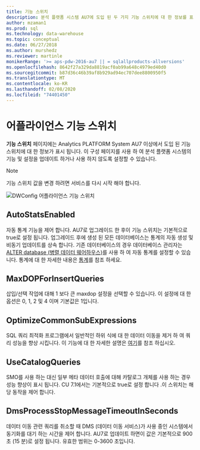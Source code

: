 ```yaml
---
title: 기능 스위치
description: 분석 플랫폼 시스템 AU7에 도입 된 두 가지 기능 스위치에 대 한 정보를 표시 합니다.
author: mzaman1
ms.prod: sql
ms.technology: data-warehouse
ms.topic: conceptual
ms.date: 06/27/2018
ms.author: murshedz
ms.reviewer: martinle
monikerRange: '>= aps-pdw-2016-au7 || = sqlallproducts-allversions'
ms.openlocfilehash: 8642f27a329da8819acf0ab99a648c4979ed40d0
ms.sourcegitcommit: b87d36c46b39af8b929ad94ec707dee8800950f5
ms.translationtype: MT
ms.contentlocale: ko-KR
ms.lasthandoff: 02/08/2020
ms.locfileid: "74401450"
---
```

# <a name="appliance-feature-switches"></a>어플라이언스 기능 스위치

**기능 스위치** 페이지에는 Analytics PLATFORM System AU7 이상에서 도입 된 기능 스위치에 대 한 정보가 표시 됩니다. 이 구성 페이지를 사용 하 여 분석 플랫폼 시스템의 기능 및 설정을 업데이트 하거나 사용 하지 않도록 설정할 수 있습니다.

> [!NOTE]
> 기능 스위치 값을 변경 하려면 서비스를 다시 시작 해야 합니다.

![DWConfig 어플라이언스 기능 스위치](media/feature-switch/SQL_Server_PDW_DWConfig_feature_switch.png "DWConfig 어플라이언스 기능 스위치")

## <a name="autostatsenabled"></a>AutoStatsEnabled

자동 통계 기능을 제어 합니다. AU7로 업그레이드 한 후이 기능 스위치는 기본적으로 true로 설정 됩니다. 업그레이드 후에 생성 된 모든 데이터베이스는 통계의 자동 생성 및 비동기 업데이트를 상속 합니다. 기존 데이터베이스의 경우 데이터베이스 관리자는 [ALTER database (병렬 데이터 웨어하우스)](../t-sql/statements/alter-database-transact-sql.md?tabs=sqlpdw)를 사용 하 여 자동 통계를 설정할 수 있습니다. 통계에 대 한 자세한 내용은 [통계](../relational-databases/statistics/statistics.md)를 참조 하세요.

## <a name="maxdopforinsertqueries"></a>MaxDOPForInsertQueries

삽입/선택 작업에 대해 1 보다 큰 maxdop 설정을 선택할 수 있습니다. 이 설정에 대 한 옵션은 0, 1, 2 및 4 이며 기본값은 1입니다.

## <a name="optimizecommonsubexpressions"></a>OptimizeCommonSubExpressions

SQL 쿼리 최적화 프로그램에서 일반적인 하위 식에 대 한 데이터 이동을 제거 하 여 쿼리 성능을 향상 시킵니다. 이 기능에 대 한 자세한 설명은 [여기](common-sub-expression-elimination.md)를 참조 하십시오.

## <a name="usecatalogqueries"></a>UseCatalogQueries

SMO를 사용 하는 대신 일부 메타 데이터 호출에 대해 카탈로그 개체를 사용 하는 경우 성능 향상이 표시 됩니다. CU 7.1에서는 기본적으로 true로 설정 합니다 .이 스위치는 해당 동작을 제어 합니다.

## <a name="dmsprocessstopmessagetimeoutinseconds"></a>DmsProcessStopMessageTimeoutInSeconds

데이터 이동 관련 쿼리를 취소할 때 DMS (데이터 이동 서비스)가 사용 중인 시스템에서 동기화를 대기 하는 시간을 제어 합니다. AU7로 업데이트 하면이 값은 기본적으로 900 초 (15 분)로 설정 됩니다. 유효한 범위는 0-3600 초입니다.
